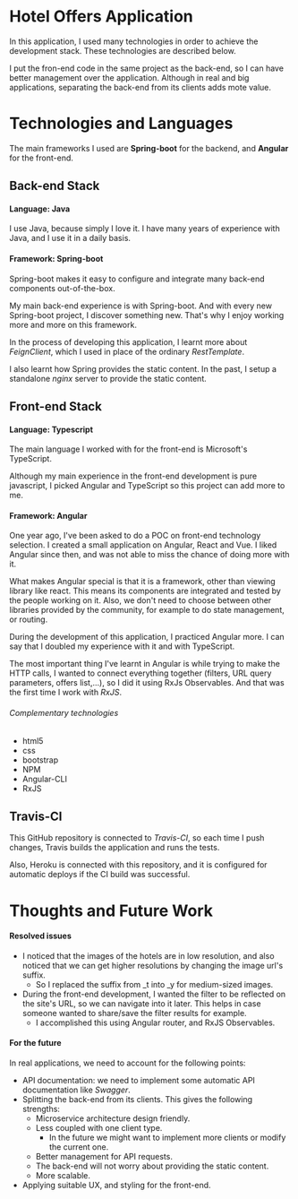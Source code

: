 # Hotel Offers Application
In this application, I used many technologies in order to achieve the development stack. These technologies are described below.

I put the fron-end code in the same project as the back-end, so I can have better management over the application. Although in real and big applications, separating the back-end from its clients adds mote value.

# Technologies and Languages
The main frameworks I used are **Spring-boot** for the backend, and **Angular** for the front-end.
## Back-end Stack
#### Language: Java
I use Java, because simply I love it. I have many years of experience with Java, and I use it in a daily basis.

#### Framework: Spring-boot
Spring-boot makes it easy to configure and integrate many back-end components out-of-the-box.

My main back-end experience is with Spring-boot. And with every new Spring-boot project, I discover something new. That's why I enjoy working more and more on this framework. 

In the process of developing this application, I learnt more about *FeignClient*, which I used in place of the ordinary *RestTemplate*.

I also learnt how Spring provides the static content. In the past, I setup a standalone *nginx* server to provide the static content.

## Front-end Stack
#### Language: Typescript
The main language I worked with for the front-end is Microsoft's TypeScript.

Although my main experience in the front-end development is pure javascript, I picked Angular and TypeScript so this project can add more to me.

#### Framework: Angular
One year ago, I've been asked to do a POC on front-end technology selection. I created a small application on Angular, React and Vue. I liked Angular since then, and was not able to miss the chance of doing more with it.

What makes Angular special is that it is a framework, other than viewing library like react. This means its components are integrated and tested by the people working on it. Also, we don't need to choose between other libraries provided by the community, for example to do state management, or routing.
 
During the development of this application, I practiced Angular more. I can say that I doubled my experience with it and with TypeScript.

The most important thing I've learnt in Angular is while trying to make the HTTP calls, I wanted to connect everything together (filters, URL query parameters, offers list,...), so I did it using RxJs Observables. And that was the first time I work with *RxJS*. 

###### Complementary technologies
- html5
- css
- bootstrap
- NPM
- Angular-CLI
- RxJS

## Travis-CI
This GitHub repository is connected to *Travis-CI*, so each time I push changes, Travis builds the application and runs the tests.

Also, Heroku is connected with this repository, and it is configured for automatic deploys if the CI build was successful.

# Thoughts and Future Work
#### Resolved issues
- I noticed that the images of the hotels are in low resolution, and also noticed that we can get higher resolutions by changing the image url's suffix.
    - So I replaced the suffix from _t into _y for medium-sized images.
- During the front-end development, I wanted the filter to be reflected on the site's URL, so we can navigate into it later. This helps in case someone wanted to share/save the filter results for example.
    - I accomplished this using Angular router, and RxJS Observables.

#### For the future
In real applications, we need to account for the following points:
- API documentation: we need to implement some automatic API documentation like *Swagger*.
- Splitting the back-end from its clients. This gives the following strengths:
    - Microservice architecture design friendly.
    - Less coupled with one client type. 
        - In the future we might want to implement more clients or modify the current one.
    - Better management for API requests.
    - The back-end will not worry about providing the static content.
    - More scalable.
- Applying suitable UX, and styling for the front-end.
